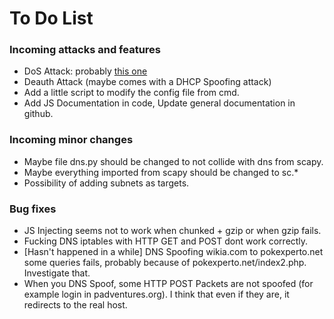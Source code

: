 # To Do List

### Incoming attacks and features
- DoS Attack: probably [this one](https://www.giac.org/paper/gsec/313/naptha-type-denial-of-service-attack/100899)
- Deauth Attack (maybe comes with a DHCP Spoofing attack)
- Add a little script to modify the config file from cmd.
- Add JS Documentation in code, Update general documentation in github.

### Incoming minor changes
- Maybe file dns.py should be changed to not collide with dns from scapy.
- Maybe everything imported from scapy should be changed to sc.*
- Possibility of adding subnets as targets.

### Bug fixes
- JS Injecting seems not to work when chunked + gzip or when gzip fails.
- Fucking DNS iptables with HTTP GET and POST dont work correctly.
- [Hasn't happened in a while] DNS Spoofing wikia.com to pokexperto.net some queries fails, probably because of pokexperto.net/index2.php. Investigate that.
- When you DNS Spoof, some HTTP POST Packets are not spoofed (for example login in padventures.org). I think that even if they are, it redirects to the real host.
